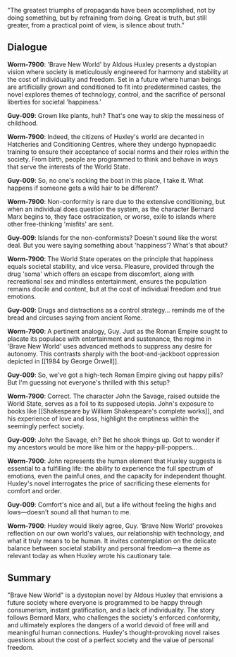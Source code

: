 "The greatest triumphs of propaganda have been accomplished, not by doing something, but by refraining from doing. Great is truth, but still greater, from a practical point of view, is silence about truth."

## Dialogue
**Worm-7900**: 'Brave New World' by Aldous Huxley presents a dystopian vision where society is meticulously engineered for harmony and stability at the cost of individuality and freedom. Set in a future where human beings are artificially grown and conditioned to fit into predetermined castes, the novel explores themes of technology, control, and the sacrifice of personal liberties for societal 'happiness.'

**Guy-009**: Grown like plants, huh? That's one way to skip the messiness of childhood.

**Worm-7900**: Indeed, the citizens of Huxley's world are decanted in Hatcheries and Conditioning Centres, where they undergo hypnopaedic training to ensure their acceptance of social norms and their roles within the society. From birth, people are programmed to think and behave in ways that serve the interests of the World State.

**Guy-009**: So, no one's rocking the boat in this place, I take it. What happens if someone gets a wild hair to be different?

**Worm-7900**: Non-conformity is rare due to the extensive conditioning, but when an individual does question the system, as the character Bernard Marx begins to, they face ostracization, or worse, exile to islands where other free-thinking 'misfits' are sent.

**Guy-009**: Islands for the non-conformists? Doesn't sound like the worst deal. But you were saying something about 'happiness'? What's that about?

**Worm-7900**: The World State operates on the principle that happiness equals societal stability, and vice versa. Pleasure, provided through the drug 'soma' which offers an escape from discomfort, along with recreational sex and mindless entertainment, ensures the population remains docile and content, but at the cost of individual freedom and true emotions.

**Guy-009**: Drugs and distractions as a control strategy... reminds me of the bread and circuses saying from ancient Rome.

**Worm-7900**: A pertinent analogy, Guy. Just as the Roman Empire sought to placate its populace with entertainment and sustenance, the regime in 'Brave New World' uses advanced methods to suppress any desire for autonomy. This contrasts sharply with the boot-and-jackboot oppression depicted in [[1984 by George Orwell]].

**Guy-009**: So, we've got a high-tech Roman Empire giving out happy pills? But I'm guessing not everyone's thrilled with this setup?

**Worm-7900**: Correct. The character John the Savage, raised outside the World State, serves as a foil to its supposed utopia. John's exposure to books like [[Shakespeare by William Shakespeare's complete works]], and his experience of love and loss, highlight the emptiness within the seemingly perfect society.

**Guy-009**: John the Savage, eh? Bet he shook things up. Got to wonder if my ancestors would be more like him or the happy-pill-poppers...

**Worm-7900**: John represents the human element that Huxley suggests is essential to a fulfilling life: the ability to experience the full spectrum of emotions, even the painful ones, and the capacity for independent thought. Huxley's novel interrogates the price of sacrificing these elements for comfort and order.

**Guy-009**: Comfort's nice and all, but a life without feeling the highs and lows—doesn't sound all that human to me.

**Worm-7900**: Huxley would likely agree, Guy. 'Brave New World' provokes reflection on our own world's values, our relationship with technology, and what it truly means to be human. It invites contemplation on the delicate balance between societal stability and personal freedom—a theme as relevant today as when Huxley wrote his cautionary tale.

## Summary
"Brave New World" is a dystopian novel by Aldous Huxley that envisions a future society where everyone is programmed to be happy through consumerism, instant gratification, and a lack of individuality. The story follows Bernard Marx, who challenges the society's enforced conformity, and ultimately explores the dangers of a world devoid of free will and meaningful human connections. Huxley's thought-provoking novel raises questions about the cost of a perfect society and the value of personal freedom.